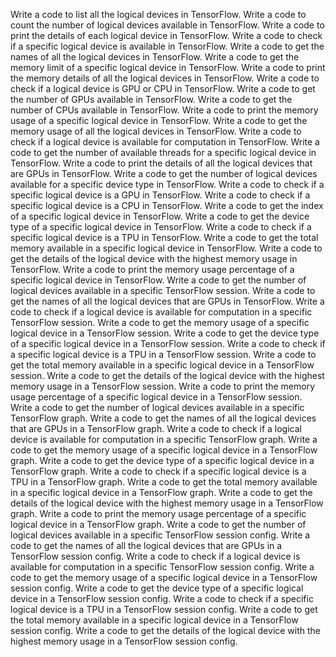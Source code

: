 Write a code to list all the logical devices in TensorFlow.
Write a code to count the number of logical devices available in TensorFlow.
Write a code to print the details of each logical device in TensorFlow.
Write a code to check if a specific logical device is available in TensorFlow.
Write a code to get the names of all the logical devices in TensorFlow.
Write a code to get the memory limit of a specific logical device in TensorFlow.
Write a code to print the memory details of all the logical devices in TensorFlow.
Write a code to check if a logical device is GPU or CPU in TensorFlow.
Write a code to get the number of GPUs available in TensorFlow.
Write a code to get the number of CPUs available in TensorFlow.
Write a code to print the memory usage of a specific logical device in TensorFlow.
Write a code to get the memory usage of all the logical devices in TensorFlow.
Write a code to check if a logical device is available for computation in TensorFlow.
Write a code to get the number of available threads for a specific logical device in TensorFlow.
Write a code to print the details of all the logical devices that are GPUs in TensorFlow.
Write a code to get the number of logical devices available for a specific device type in TensorFlow.
Write a code to check if a specific logical device is a GPU in TensorFlow.
Write a code to check if a specific logical device is a CPU in TensorFlow.
Write a code to get the index of a specific logical device in TensorFlow.
Write a code to get the device type of a specific logical device in TensorFlow.
Write a code to check if a specific logical device is a TPU in TensorFlow.
Write a code to get the total memory available in a specific logical device in TensorFlow.
Write a code to get the details of the logical device with the highest memory usage in TensorFlow.
Write a code to print the memory usage percentage of a specific logical device in TensorFlow.
Write a code to get the number of logical devices available in a specific TensorFlow session.
Write a code to get the names of all the logical devices that are GPUs in TensorFlow.
Write a code to check if a logical device is available for computation in a specific TensorFlow session.
Write a code to get the memory usage of a specific logical device in a TensorFlow session.
Write a code to get the device type of a specific logical device in a TensorFlow session.
Write a code to check if a specific logical device is a TPU in a TensorFlow session.
Write a code to get the total memory available in a specific logical device in a TensorFlow session.
Write a code to get the details of the logical device with the highest memory usage in a TensorFlow session.
Write a code to print the memory usage percentage of a specific logical device in a TensorFlow session.
Write a code to get the number of logical devices available in a specific TensorFlow graph.
Write a code to get the names of all the logical devices that are GPUs in a TensorFlow graph.
Write a code to check if a logical device is available for computation in a specific TensorFlow graph.
Write a code to get the memory usage of a specific logical device in a TensorFlow graph.
Write a code to get the device type of a specific logical device in a TensorFlow graph.
Write a code to check if a specific logical device is a TPU in a TensorFlow graph.
Write a code to get the total memory available in a specific logical device in a TensorFlow graph.
Write a code to get the details of the logical device with the highest memory usage in a TensorFlow graph.
Write a code to print the memory usage percentage of a specific logical device in a TensorFlow graph.
Write a code to get the number of logical devices available in a specific TensorFlow session config.
Write a code to get the names of all the logical devices that are GPUs in a TensorFlow session config.
Write a code to check if a logical device is available for computation in a specific TensorFlow session config.
Write a code to get the memory usage of a specific logical device in a TensorFlow session config.
Write a code to get the device type of a specific logical device in a TensorFlow session config.
Write a code to check if a specific logical device is a TPU in a TensorFlow session config.
Write a code to get the total memory available in a specific logical device in a TensorFlow session config.
Write a code to get the details of the logical device with the highest memory usage in a TensorFlow session config.